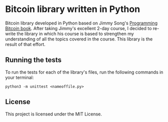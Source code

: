 # Bitcoin library written in Python

Bitcoin library developed in Python based on Jimmy Song's [Programming Bitcoin book](https://www.amazon.com/Programming-Bitcoin-Learn-Program-Scratch/dp/1492031496). After taking Jimmy's excellent 2-day course, I decided to re-write the library in which his course is based to strengthen my understanding of all the topics covered in the course. This library is the result of that effort.

## Running the tests

To run the tests for each of the library's files, run the following commands in your terminal:

```
python3 -m unittest <nameoffile.py>
```

## License

This project is licensed under the MIT License.
